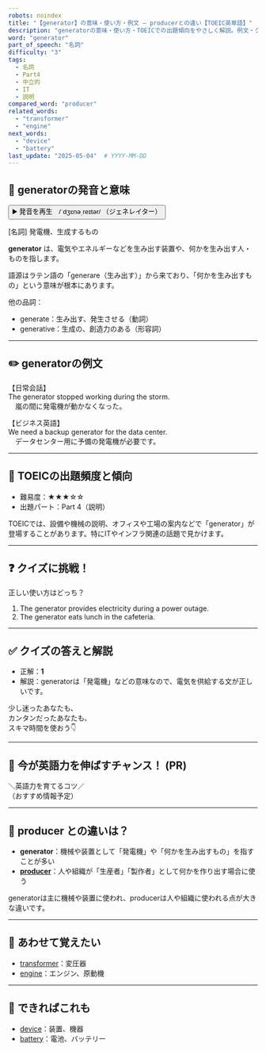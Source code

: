 ```yaml
---
robots: noindex
title: "【generator】の意味・使い方・例文 ― producerとの違い【TOEIC英単語】"
description: "generatorの意味・使い方・TOEICでの出題傾向をやさしく解説。例文・クイズ付きでproducerとの違いもわかりやすく学べます。"
word: "generator"
part_of_speech: "名詞"
difficulty: "3"
tags:
  - 名詞
  - Part4
  - 中立的
  - IT
  - 説明
compared_word: "producer"
related_words:
  - "transformer"
  - "engine"
next_words:
  - "device"
  - "battery"
last_update: "2025-05-04"  # YYYY-MM-DD
---
```


## 🔰 generatorの発音と意味

<button class="play-audio" onclick="playTTS('generator')">
  <span class="play-audio-main">
    ▶️ 発音を再生　/ˈdʒɛnəˌreɪtər/
  </span>
  <span class="play-audio-sub">
    （ジェネレイター）
  </span>
</button>

[名詞] 発電機、生成するもの

**generator** は、電気やエネルギーなどを生み出す装置や、何かを生み出す人・ものを指します。

語源はラテン語の「generare（生み出す）」から来ており、「何かを生み出すもの」という意味が根本にあります。

他の品詞：  
- generate：生み出す、発生させる（動詞）
- generative：生成の、創造力のある（形容詞）

---

## ✏️ generatorの例文

【日常会話】  
The generator stopped working during the storm.  
　嵐の間に発電機が動かなくなった。

【ビジネス英語】  
We need a backup generator for the data center.  
　データセンター用に予備の発電機が必要です。

---

## 🎯 TOEICの出題頻度と傾向

- 難易度：★★★☆☆
- 出題パート：Part 4（説明）

TOEICでは、設備や機械の説明、オフィスや工場の案内などで「generator」が登場することがあります。特にITやインフラ関連の話題で見かけます。

---

## ❓ クイズに挑戦！

正しい使い方はどっち？

1. The generator provides electricity during a power outage.  
2. The generator eats lunch in the cafeteria.

---

## ✅ クイズの答えと解説

- 正解：**1**
- 解説：generatorは「発電機」などの意味なので、電気を供給する文が正しいです。

少し迷ったあなたも、  
カンタンだったあなたも、  
スキマ時間を使おう👇️

---

## 🚀 今が英語力を伸ばすチャンス！ (PR)

<div class="info-center">
＼英語力を育てるコツ／<br>  
（おすすめ情報予定）
</div>

---

## 🤔  producer との違いは？

- **generator**：機械や装置として「発電機」や「何かを生み出すもの」を指すことが多い
- **[producer](/producer)**：人や組織が「生産者」「製作者」として何かを作り出す場合に使う

generatorは主に機械や装置に使われ、producerは人や組織に使われる点が大きな違いです。

---

## 🧩 あわせて覚えたい

- [transformer](/transformer)：変圧器
- [engine](/engine)：エンジン、原動機

---

## 📖 できればこれも

- [device](/device)：装置、機器
- [battery](/battery)：電池、バッテリー

<!-- cvid: aid17_bid04 -->
